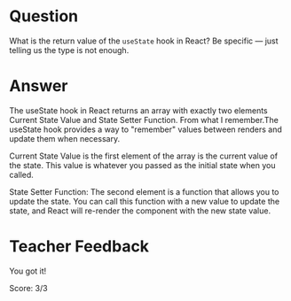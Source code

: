 # Question

What is the return value of the `useState` hook in React? Be specific — just telling us the type is not enough.

# Answer
The useState hook in React returns an array with exactly two elements Current State Value and State Setter Function. From what I remember.The useState hook provides a way to "remember" values between renders and update them when necessary. 


Current State Value is the first element of the array is the current value of the state. This value is whatever you passed as the initial state when you called.

State Setter Function: The second element is a function that allows you to update the state. You can call this function with a new value to update the state, and React will re-render the component with the new state value.


# Teacher Feedback

You got it!

Score: 3/3